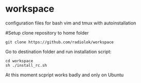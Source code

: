 # workspace
configuration files for bash vim and tmux with autoinstallation

#Setup
clone repository to home folder

```
git clone https://github.com/radiolok/workspace
```

Go to destination folder and run installation script:
  
```
cd workspace
sh ./install_rc.sh
```

  
At this moment scpript works badly and only on Ubuntu
